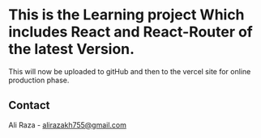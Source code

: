 # This is the Learning project Which includes React and React-Router of the latest Version.

This will now be uploaded to gitHub and then to the vercel site for online production phase.
## Contact

Ali Raza - [alirazakh755@gmail.com](mailto:alirazakh755@gmail.com)
